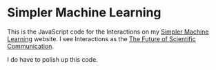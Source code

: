 # Simpler Machine Learning

This is the JavaScript code for the Interactions on my [Simpler Machine Learning](https://www.simplermachinelearning.com) website. I see Interactions 
as the [The Future of Scientific Communication](https://www.simplermachinelearning.com/interactions).

I do have to polish up this code.
